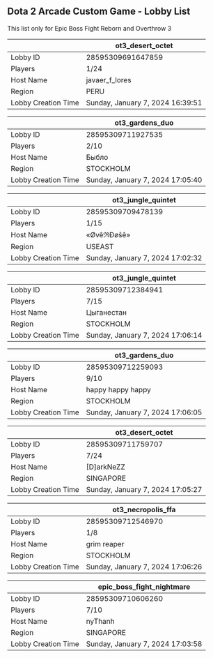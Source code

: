## Dota 2 Arcade Custom Game - Lobby List

This list only for Epic Boss Fight Reborn and Overthrow 3

|  | ot3_desert_octet |
| ------ | ------ |
| Lobby ID | 28595309691647859 |
| Players | 1/24 |
| Host Name | javaer_f_lores |
| Region | PERU |
| Lobby Creation Time | Sunday, January 7, 2024 16:39:51 |


|  | ot3_gardens_duo |
| ------ | ------ |
| Lobby ID | 28595309711927535 |
| Players | 2/10 |
| Host Name | Быбло |
| Region | STOCKHOLM |
| Lobby Creation Time | Sunday, January 7, 2024 17:05:40 |


|  | ot3_jungle_quintet |
| ------ | ------ |
| Lobby ID | 28595309709478139 |
| Players | 1/15 |
| Host Name | «ØvêℜÐøšê» |
| Region | USEAST |
| Lobby Creation Time | Sunday, January 7, 2024 17:02:32 |


|  | ot3_jungle_quintet |
| ------ | ------ |
| Lobby ID | 28595309712384941 |
| Players | 7/15 |
| Host Name | Цыганестан |
| Region | STOCKHOLM |
| Lobby Creation Time | Sunday, January 7, 2024 17:06:14 |


|  | ot3_gardens_duo |
| ------ | ------ |
| Lobby ID | 28595309712259093 |
| Players | 9/10 |
| Host Name | happy happy happy |
| Region | STOCKHOLM |
| Lobby Creation Time | Sunday, January 7, 2024 17:06:05 |


|  | ot3_desert_octet |
| ------ | ------ |
| Lobby ID | 28595309711759707 |
| Players | 7/24 |
| Host Name | [D]arkNeZZ |
| Region | SINGAPORE |
| Lobby Creation Time | Sunday, January 7, 2024 17:05:27 |


|  | ot3_necropolis_ffa |
| ------ | ------ |
| Lobby ID | 28595309712546970 |
| Players | 1/8 |
| Host Name | grim reaper |
| Region | STOCKHOLM |
| Lobby Creation Time | Sunday, January 7, 2024 17:06:26 |


|  | epic_boss_fight_nightmare |
| ------ | ------ |
| Lobby ID | 28595309710606260 |
| Players | 7/10 |
| Host Name | nyThanh |
| Region | SINGAPORE |
| Lobby Creation Time | Sunday, January 7, 2024 17:03:58 |


